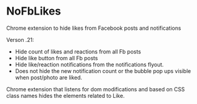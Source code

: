 # NoFbLikes
Chrome extension to hide likes from Facebook posts and notifications

Verson .21:
- Hide count of likes and reactions from all Fb posts
- Hide like button from all Fb posts
- Hide like/reaction notifications from the notifications flyout. 
- Does not hide the new notification count or the bubble pop ups visible when post/photo are liked.

Chrome extension that listens for dom modifications and based on CSS class names hides the elements related to Like.
